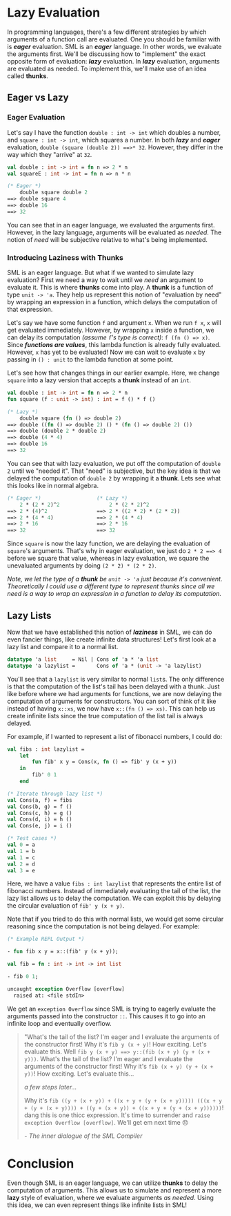 # Lazy Evaluation

In programming languages, there's a few different strategies by which arguments
of a function call are evaluated. One you should be familiar with is **_eager_**
evaluation. SML is an **_eager_** language. In other words, we evaluate the
arguments first. We'll be discussing how to "implement" the exact
opposite form of evaluation: **_lazy_** evaluation. In **_lazy_** evaluation,
arguments are evaluated as needed. To implement this, we'll make use of an idea
called **thunks**.

## Eager vs Lazy

### Eager Evaluation

Let's say I have the function `double : int -> int` which doubles a number, and
`square : int -> int`, which squares a number. In both **_lazy_** and
**_eager_** evaluation, `double (square (double 2)) ==>* 32`. However, they differ
in the way which they "arrive" at `32`.

```sml
val double : int -> int = fn n => 2 * n
val squareE : int -> int = fn n => n * n

(* Eager *)
    double square double 2
==> double square 4
==> double 16
==> 32
```

You can see that in an eager language, we evaluated the arguments first.
However, in the lazy language, arguments will be evaluated as _needed_.
The notion of _need_ will be subjective relative to what's being implemented.

### Introducing Laziness with Thunks

SML is an eager language. But what if we wanted to simulate lazy evaluation?
First we need a way to wait until we _need_ an argument to evaluate it. This
is where **thunks** come into play. A **thunk** is a function of type
`unit -> 'a`. They help us represent this notion of "evaluation by need" by
wrapping an expression in a function, which delays the computation of that expression.

Let's say we have some function `f` and argument `x`. When we run `f x`, `x`
will get evaluated immediately. However, by wrapping `x` inside a function,
we can delay its computation _(assume `f`'s type is correct)_: `f (fn () => x)`.
Since **_functions are values_**, this lambda function is already fully evaluated.
However, `x` has yet to be evaluated! Now we can wait to evaluate `x` by passing
in `() : unit` to the lambda function at some point.

Let's see how that changes things in our earlier example. Here, we change `square`
into a lazy version that accepts a **thunk** instead of an `int`.

```sml
val double : int -> int = fn n => 2 * n
fun square (f : unit -> int) : int = f () * f ()

(* Lazy *)
    double square (fn () => double 2)
==> double ((fn () => double 2) () * (fn () => double 2) ())
==> double (double 2 * double 2)
==> double (4 * 4)
==> double 16
==> 32
```

You can see that with lazy evaluation, we put off the computation of `double 2`
until we "needed it". That "need" is subjective, but the key idea is that we
delayed the computation of `double 2` by wrapping it a **thunk**. Lets see
what this looks like in normal algebra.

```sml
(* Eager *)                  (* Lazy *)
    2 * (2 * 2)^2                2 * (2 * 2)^2
==> 2 * (4)^2                ==> 2 * ((2 * 2) * (2 * 2))
==> 2 * (4 * 4)              ==> 2 * (4 * 4)
==> 2 * 16                   ==> 2 * 16
==> 32                       ==> 32
```

Since `square` is now the lazy function, we are delaying the evaluation of
`square`'s arguments. That's why in eager evaluation, we just do `2 * 2 ==> 4`
before we square that value, whereas in lazy evaluation, we square the
unevaluated arguments by doing `(2 * 2) * (2 * 2)`.

_Note, we let the type of a **thunk** be `unit -> 'a` just because it's convenient._
_Theoretically I could use a different type to represent thunks since all we need_
_is a way to wrap an expression in a function to delay its computation._

## Lazy Lists

Now that we have established this notion of **_laziness_** in SML, we can do
even fancier things, like create infinite data structures! Let's first look at
a lazy list and compare it to a normal list.

```sml
datatype 'a list     = Nil | Cons of 'a * 'a list
datatype 'a lazylist =       Cons of 'a * (unit -> 'a lazylist)
```

You'll see that a `lazylist` is very similar to normal `list`s. The only difference
is that the computation of the list's tail has been delayed with a thunk.
Just like before where we had arguments for functions, we are now delaying the
computation of arguments for constructors. You can sort of think of it like
instead of having `x::xs`, we now have `x::(fn () => xs)`. This can help us create
infinite lists since the true computation of the list tail is always delayed.

For example, if I wanted to represent a list of fibonacci numbers, I could do:

```sml
val fibs : int lazylist =
    let
        fun fib' x y = Cons(x, fn () => fib' y (x + y))
    in
        fib' 0 1
    end

(* Iterate through lazy list *)
val Cons(a, f) = fibs
val Cons(b, g) = f ()
val Cons(c, h) = g ()
val Cons(d, i) = h ()
val Cons(e, j) = i ()

(* Test cases *)
val 0 = a
val 1 = b
val 1 = c
val 2 = d
val 3 = e
```

Here, we have a value `fibs : int lazylist` that represents the entire list of
fibonacci numbers. Instead of immediately evaluating the tail of the list, the
lazy list allows us to delay the computation. We can exploit this by delaying
the circular evaluation of `fib' y (x + y)`.

Note that if you tried to do this with normal lists, we would get some circular
reasoning since the computation is not being delayed. For example:

```sml
(* Example REPL Output *)

- fun fib x y = x::(fib' y (x + y));

val fib = fn : int -> int -> int list

- fib 0 1;

uncaught exception Overflow [overflow]
  raised at: <file stdIn>
```

We get an `exception Overflow` since SML is trying to eagerly evaluate the
arguments passed into the constructor `::`. This causes it to go into an
infinite loop and eventually overflow.

> "What's the tail of the list? I'm eager and I evaluate the arguments of the
> constructor first! Why it's `fib y (x + y)`! How exciting. Let's evaluate
> this. Well `fib y (x + y) ==> y::(fib (x + y) (y + (x + y)))`. What's the
> tail of the list? I'm eager and I evaluate the arguments of the constructor
> first! Why it's `fib (x + y) (y + (x + y))`! How exciting. Let's evaluate
> this...
>
> _a few steps later..._
>
> Why it's `fib ((y + (x + y)) + ((x + y + (y + (x + y))))) (((x + y + (y + (x + y)))) + ((y + (x + y)) + ((x + y + (y + (x + y))))))`!
> dang this is one thicc expression. It's time to surrender and
> `raise exception Overflow [overflow]`. We'll get em next time 😞
>
> _- The inner dialogue of the SML Compiler_

# Conclusion

Even though SML is an eager language, we can utilize **thunks** to delay the
computation of arguments. This allows us to simulate and represent a more
**lazy** style of evaluation, where we evaluate arguments _as needed_. Using
this idea, we can even represent things like infinite lists in SML!

